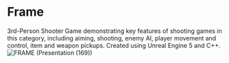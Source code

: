 # Frame
3rd-Person Shooter Game demonstrating key features of shooting games in this category, including aiming, shooting, enemy AI, player movement and control, item and weapon pickups.
Created using Unreal Engine 5 and C++.
![FRAME (Presentation (169))](https://user-images.githubusercontent.com/114616369/209889408-8e876b52-f2ac-4d4c-8e3c-a67fb68f9ff4.png)
